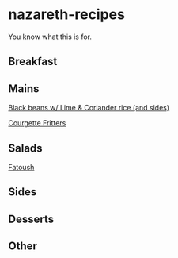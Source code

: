 # nazareth-recipes
You know what this is for.

## Breakfast

## Mains

[Black beans w/ Lime & Coriander rice (and sides)](./recipes/main/black-beans.md)

[Courgette Fritters](./recipes/main/courgette_arabic_cheese_fritters.md)


## Salads
[Fatoush](./recipes/salad/Fatoush.md)

## Sides

## Desserts

## Other
